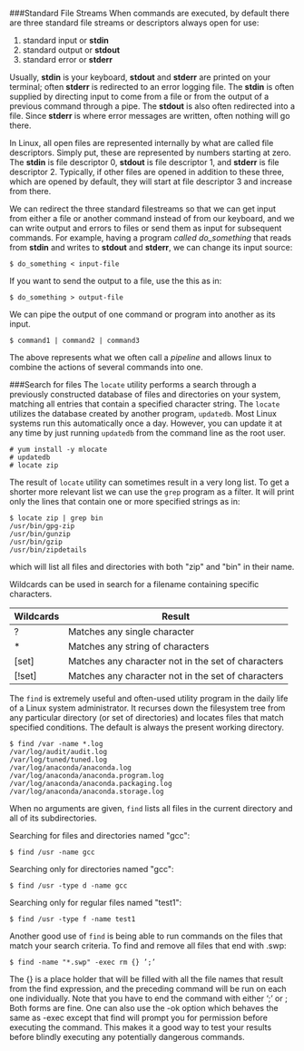 ###Standard File Streams
When commands are executed, by default there are three standard file streams or descriptors always open for use:

1. standard input or **stdin**
2. standard output or **stdout**
3. standard error or **stderr**

Usually, **stdin** is your keyboard, **stdout** and **stderr** are printed on your terminal; often **stderr** is redirected to an error logging file. The **stdin** is often supplied by directing input to come from a file or from the output of a previous command through a pipe. The **stdout** is also often redirected into a file. Since **stderr** is where error messages are written, often nothing will go there.

In Linux, all open files are represented internally by what are called file descriptors. Simply put, these are represented by numbers starting at zero. The **stdin** is file descriptor 0, **stdout** is file descriptor 1, and **stderr** is file descriptor 2. Typically, if other files are opened in addition to these three, which are opened by default, they will start at file descriptor 3 and increase from there.

We can redirect the three standard filestreams so that we can get input from either a file or another command instead of from our keyboard, and we can write output and errors to files or send them as input for subsequent commands. For example, having a program *called do_something* that reads from **stdin** and writes to **stdout** and **stderr**, we can change its input source:
```
$ do_something < input-file
```
If you want to send the output to a file, use the this as in:
```
$ do_something > output-file
```
We can pipe the output of one command or program into another as its input.
```
$ command1 | command2 | command3
```
The above represents what we often call a _pipeline_ and allows linux to combine the actions of several commands into one. 

###Search for files
The ``locate`` utility performs a search through a previously constructed database of files and directories on your system, matching all entries that contain a specified character string. The ``locate`` utilizes the database created by another program, ``updatedb``. Most Linux systems run this automatically once a day. However, you can update it at any time by just running ``updatedb`` from the command line as the root user.
```
# yum install -y mlocate
# updatedb
# locate zip
```
The result of ``locate`` utility can sometimes result in a very long list. To get a shorter more relevant list we can use the ``grep`` program as a filter. It will print only the lines that contain one or more specified strings as in: 
```
$ locate zip | grep bin
/usr/bin/gpg-zip
/usr/bin/gunzip
/usr/bin/gzip
/usr/bin/zipdetails
```
which will list all files and directories with both "zip" and "bin" in their name. 

Wildcards can be used in search for a filename containing specific characters.

|Wildcards|Result|
|---------|-----------|
|?     |Matches any single character|
|*     |Matches any string of characters|
|[set] |Matches any character not in the set of characters|
|[!set]|Matches any character not in the set of characters|

The ``find`` is extremely useful and often-used utility program in the daily life of a Linux system administrator. It recurses down the filesystem tree from any particular directory (or set of directories) and locates files that match specified conditions. The default <pathname> is always the present working directory.
```
$ find /var -name *.log
/var/log/audit/audit.log
/var/log/tuned/tuned.log
/var/log/anaconda/anaconda.log
/var/log/anaconda/anaconda.program.log
/var/log/anaconda/anaconda.packaging.log
/var/log/anaconda/anaconda.storage.log
```
When no arguments are given, ``find`` lists all files in the current directory and all of its subdirectories.

Searching for files and directories named "gcc":
```
$ find /usr -name gcc
```
Searching only for directories named "gcc":
```
$ find /usr -type d -name gcc
```
Searching only for regular files named "test1":
```
$ find /usr -type f -name test1
```
Another good use of ``find`` is being able to run commands on the files that match your search criteria. To find and remove all files that end with .swp:
```
$ find -name "*.swp" -exec rm {} ’;’
```
The {} is a place holder that will be filled with all the file names that result from the find expression, and the preceding command will be run on each one individually. Note that you have to end the command with either ‘;’ or \; Both forms are fine. One can also use the -ok option which behaves the same as -exec except that find will prompt you for permission before executing the command. This makes it a good way to test your results before blindly executing any potentially dangerous commands.
